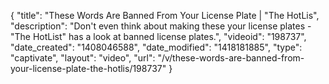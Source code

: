 {
    "title": "These Words Are Banned From Your License Plate | \"The HotLis",
    "description": "Don't even think about making these your license plates - \"The HotList\" has a look at banned license plates.",
    "videoid": "198737",
    "date_created": "1408046588",
    "date_modified": "1418181885",
    "type": "captivate",
    "layout": "video",
    "url": "\/v\/these-words-are-banned-from-your-license-plate-the-hotlis\/198737"
}